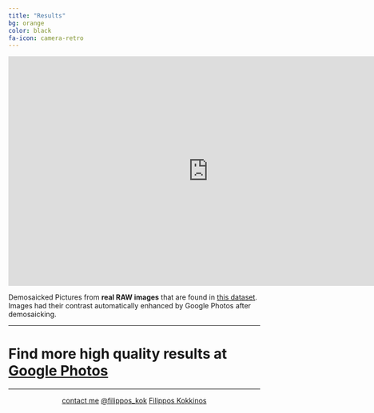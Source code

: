 ```yaml
---
title: "Results"
bg: orange
color: black
fa-icon: camera-retro
---
```


<center>
<iframe class="slideshow-iframe" src="http://cig.skoltech.ru/deep_demosaick/slides/my-pics1.html"
width="800" height="460" frameborder="0" scrolling="no" onload="resizeIframe(this)"></iframe>
</center>
 
Demosaicked Pictures from **real RAW images** that are found in [this dataset](http://loki.disi.unitn.it/RAISE/). Images had their contrast automatically enhanced by Google Photos after demosaicking. 



-------------------------
# Find more high quality results at [Google Photos](https://photos.app.goo.gl/bizaGJZfezP5DkrC6)

-------------------------
<center>
<i class="fa fa-envelope fa-2x"></i><a href="mailto:filippos.kokkinos@skoltech.ru">contact me</a>
<i class="fa fa-twitter fa-2x"></i><a href="https://twitter.com/filippos_kok">@filippos_kok</a>
<i class="fa fa-linkedin fa-2x"></i><a href="https://www.linkedin.com/in/filippos-kokkinos-03343a138/">Filippos Kokkinos</a>
</center>
